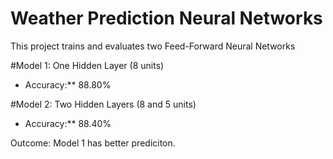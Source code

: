 # Weather Prediction Neural Networks
This project trains and evaluates two Feed-Forward Neural Networks

#Model 1: One Hidden Layer (8 units)
- Accuracy:** 88.80%

#Model 2: Two Hidden Layers (8 and 5 units)
- Accuracy:** 88.40%

Outcome: Model 1 has better prediciton.
